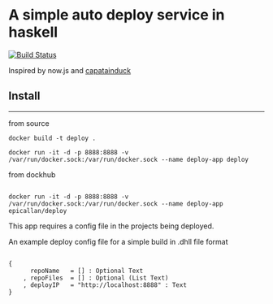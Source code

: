 # A simple auto deploy service in haskell

[![Build Status](https://travis-ci.org/epicallan/deploy.svg?branch=master)](https://travis-ci.org/epicallan/deploy)


Inspired by now.js and [capatainduck](https://github.com/githubsaturn/captainduckduck/issues)

## Install
-------------

from source

```
docker build -t deploy .

docker run -it -d -p 8888:8888 -v /var/run/docker.sock:/var/run/docker.sock --name deploy-app deploy
```

from dockhub

```

docker run -it -d -p 8888:8888 -v /var/run/docker.sock:/var/run/docker.sock --name deploy-app epicallan/deploy
```

This app requires a config file in the projects being deployed.

An example deploy config file for a simple build in .dhll file format

```

{
      repoName   = [] : Optional Text
    , repoFiles  = [] : Optional (List Text)
    , deployIP   = "http://localhost:8888" : Text
}

```
